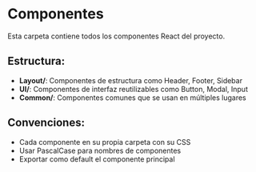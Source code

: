 # Componentes

Esta carpeta contiene todos los componentes React del proyecto.

## Estructura:

- **Layout/**: Componentes de estructura como Header, Footer, Sidebar
- **UI/**: Componentes de interfaz reutilizables como Button, Modal, Input
- **Common/**: Componentes comunes que se usan en múltiples lugares

## Convenciones:

- Cada componente en su propia carpeta con su CSS
- Usar PascalCase para nombres de componentes
- Exportar como default el componente principal
